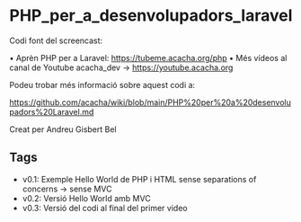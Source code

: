 # PHP_per_a_desenvolupadors_laravel

Codi font del screencast:

• Aprèn PHP per a Laravel: https://tubeme.acacha.org/php
• Més vídeos al canal de Youtube acacha_dev -> https://youtube.acacha.org

Podeu trobar més informació sobre aquest codi a:

https://github.com/acacha/wiki/blob/main/PHP%20per%20a%20desenvolupadors%20Laravel.md

Creat per Andreu Gisbert Bel

## Tags
- v0.1: Exemple Hello World de PHP i HTML sense separations of concerns -> sense MVC
- v0.2: Versió Hello World amb MVC
- v0.3: Versió del codi al final del primer video
